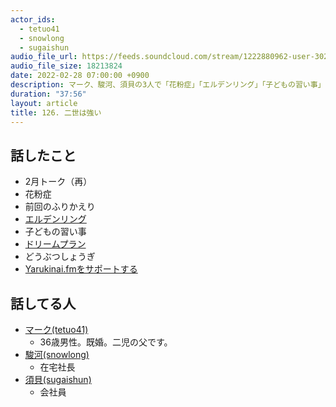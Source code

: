 ```yaml
---
actor_ids:
  - tetuo41
  - snowlong
  - sugaishun
audio_file_url: https://feeds.soundcloud.com/stream/1222880962-user-302747142-yarukinai-126-2022-02-28.mp3
audio_file_size: 18213824
date: 2022-02-28 07:00:00 +0900
description: マーク、駿河、須貝の3人で「花粉症」「エルデンリング」「子どもの習い事」について話しました。
duration: "37:56"
layout: article
title: 126. 二世は強い
---
```


## 話したこと
- 2月トーク（再）
- 花粉症
- 前回のふりかえり
- [エルデンリング](https://www.eldenring.jp/)
- 子どもの習い事
- [ドリームプラン](https://wwws.warnerbros.co.jp/dreamplan/)
- どうぶつしょうぎ
- [Yarukinai.fmをサポートする](https://note.com/tetuo41/circle)

## 話してる人
- [マーク(tetuo41)](https://twitter.com/tetuo41)
  - 36歳男性。既婚。二児の父です。
- [駿河(snowlong)](https://twitter.com/_snowlong)
  - 在宅社長
- [須貝(sugaishun)](https://twitter.com/sugaishun)
  - 会社員
